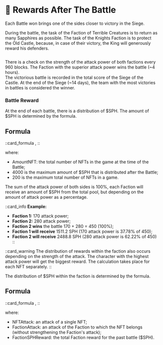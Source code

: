 # 💎 Rewards After The Battle

<p>Each Battle won brings one of the sides closer to victory in the Siege.</p>

During the battle, the task of the Faction of Terrible Creatures is to return as many Sapphires as possible. 
The task of the Knights Faction is to protect the Old Castle, because, in case of their victory, the King 
will generously reward his defenders.

<img src="/assets/docs/.gitbook/assets/rewards_after_the_battle.png" alt="">

There is a check on the strength of the attack power of both factions every 960 blocks. The Faction with 
the superior attack power wins the battle (~4 hours).\
The victorious battle is recorded in the total score of the Siege of the Castle. At the end of the 
Siege (~14 days), the team with the most victories in battles is considered the winner.

### Battle Reward

At the end of each battle, there is a distribution of $SPH. The amount of $SPH is determined by the formula.

## Formula

::card_formula
<MathComponent :mathExpression="'RewardSPH=4000*(StakedNFTsAmount/200)'" />,
::

where:
* AmountNFT: the total number of NFTs in the game at the time of the Battle;
* 4000 is the maximum amount of $SPH that is distributed after the Battle;
* 200 is the maximum total number of NFTs in a game.

The sum of the attack power of both sides is 100%, each Faction will receive an amount of $SPH from the 
total pool, but depending on the amount of attack power as a percentage.

::card_info
**Example:** 
* **Faction 1:** 170 attack power;
* **Faction 2:** 280 attack power;
* **Faction 2 wins** the battle 170 + 280 = 450 (100%);
* **Faction 1 will receive** 1511.2 SPH (170 attack power is 37.78% of 450);
* **Faction 2 will receive** 2488.8 SPH (280 attack power is 62.22% of 450)
::

::card_warning
The distribution of rewards within the faction also occurs depending on the strength of the attack. The 
character with the highest attack power will get the biggest reward. The calculation takes place for 
each NFT separately.
::

The distribution of $SPH within the faction is determined by the formula.

## Formula

::card_formula
<MathComponent :mathExpression="'RewardForNFT = NFTAttack/FactionAttack*FactionSPHReward'" />,
::

where:
* NFTAttack: an attack of a single NFT;
* FactionAttack: an attack of the Faction to which the NFT belongs (without strengthening the Faction's 
attack);
* FactionSPHReward: the total Faction reward for the past battle ($SPH).